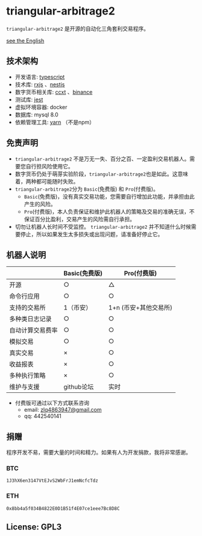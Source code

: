 # triangular-arbitrage2

`triangular-arbitrage2` 是开源的自动化三角套利交易程序。

<a href="README_EN.md">see the English</a>

## 技术架构

- 开发语言:  [typescript](https://github.com/microsoft/TypeScript)
- 技术库: [rxjs](https://github.com/ReactiveX/rxjs) 、[nestjs](https://github.com/nestjs/nest)
- 数字货币相关库: [ccxt](https://github.com/ccxt/ccxt) 、[binance](https://github.com/tiagosiebler/binance)
- 测试库: [jest](https://github.com/facebook/jest)
- 虚拟环境容器: docker
- 数据库: mysql 8.0
- 依赖管理工具: [yarn](https://github.com/yarnpkg/yarn) （不是npm）

## 免责声明

- `triangular-arbitrage2` 不是万无一失、百分之百、一定盈利交易机器人。需要您自行担风险使用它。
- 数字货币仍处于萌芽实验阶段，`triangular-arbitrage2`也是如此。这意味着，两种都可能随时失败。
- `triangular-arbitrage2`分为 `Basic`(免费版) 和 `Pro`(付费版)。
  - `Basic`(免费版)，没有真实交易功能，您需要自行增加此功能，并承担由此产生的风险。
  - `Pro`(付费版)，本人负责保证和维护此机器人的策略及交易的准确无误，不保证百分比盈利，交易产生的风险需自行承担。
- 切勿让机器人长时间不受监控。 `triangular-arbitrage2` 并不知道什么时候需要停止，所以如果发生太多损失或出现问题，请准备好停止它。

## 机器人说明

|  | Basic(免费版) | Pro(付费版) |
|--|--|--|
| 开源 | ○ | △ |
| 命令行应用 | ○ | ○ |
| 支持的交易所 | 1（币安） | 1+n (币安+其他交易所) |
| 多种类日志记录 | ○ | ○ |
| 自动计算交易费率 | ○ | ○ |
| 模拟交易 | ○ | ○ |
| 真实交易 | × | ○ |
| 收益报表| × | ○ |
| 多种执行策略 | × | ○ |
| 维护与支援 | github论坛 | 实时 |

- 付费版可通过以下方式联系咨询
  - email: zlq4863947@gmail.com
  - qq: 442540141

## 捐赠

程序开发不易，需要大量的时间和精力。如果有人为开发捐款，我将非常感谢。

### BTC

`1J3hX6en3147VtEJvS2WbFrJ1emNcfcTdz`

### ETH
  
`0x8bb4a5f034B4822E0D1B51f4E07ce1eee7Bc8D8C`
  

## License: GPL3

